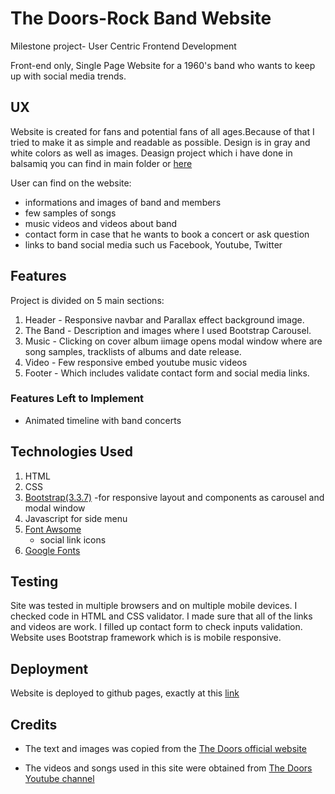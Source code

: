 # The Doors-Rock Band Website 
Milestone project- User Centric Frontend Development

Front-end only, Single Page Website for a 1960's band who wants to keep up with social media trends.

## UX
 
Website is created for fans and potential fans of all ages.Because of that I tried to make it as simple and readable as possible. Design is in gray and white colors as well as images. 
Deasign project which i have done in balsamiq you can find in main folder or [here](https://balsamiq.cloud/s66cgc7/ptw94bv)

User can find on the website:
 - informations and images of band and members
 - few samples of songs
 - music videos and videos about band
 - contact form in case that he wants to book a concert or ask question
 - links to band social media such us Facebook, Youtube, Twitter


## Features

Project is divided on 5 main sections:
1. Header - Responsive navbar and Parallax effect background image.
2. The Band - Description and images where I used Bootstrap Carousel.
3. Music - Clicking on cover album iimage opens modal window where are song samples, tracklists of albums and date release.
4. Video - Few responsive embed youtube music videos 
5. Footer - Which includes validate contact form and social media links.



### Features Left to Implement
- Animated timeline with band concerts

## Technologies Used

1. HTML
2. CSS
3. [Bootstrap(3.3.7)](https://getbootstrap.com/docs/3.3/)
    -for responsive layout and components as carousel and modal window
4. Javascript for side menu 
5. [Font Awsome](https://fontawesome.com/)
    - social link icons
6. [Google Fonts](https://fonts.google.com/)


## Testing

Site was tested in multiple browsers and on multiple mobile devices.
I checked code in HTML and CSS validator.
I made sure that all of the links and videos are work. 
I filled up contact form to check inputs validation.
Website uses Bootstrap framework which is is mobile responsive.

## Deployment

Website is deployed to github pages, exactly at this [link](https://lukaszplawinski.github.io/milestone-project-ucd/)

## Credits

- The text and images  was copied from the [The Doors official website](https://www.thedoors.com/)

- The videos and songs used in this site were obtained from [The Doors Youtube channel](https://www.youtube.com/channel/UCYgJ2M1mq8Ae0QOm_VQU4VQ)

